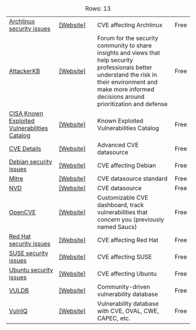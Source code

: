 <table class="table TF" id="resources-cve">
  <caption>
    <div class="inf">
      <div class="ldiv">
        <div class="tot">
          <span>Rows: </span>
          <span>13</span>
        </div>
        <div class="status">
          <span></span>
          <span></span>
        </div>
      </div>
    </div>
  </caption>
  <tbody>
    <tr id="Archlinux security issues" class="odd">
      <td class="has-text-weight-bold">
        <a class="anchor has-text-dark" href="#Archlinux security issues">Archlinux security issues</a>
      </td>
      <td>
        <a class="website-link" href="https://security.archlinux.org/">[Website]</a>
      </td>
      <td></td>
      <td>CVE affecting Archlinux</td>
      <td>Free</td>
    </tr>
    <tr id="AttackerKB" class="even">
      <td class="has-text-weight-bold">
        <a class="anchor has-text-dark" href="#AttackerKB">AttackerKB</a>
      </td>
      <td>
        <a class="website-link" href="https://attackerkb.com/">[Website]</a>
      </td>
      <td></td>
      <td>Forum for the security community to share insights and views that help security professionals better understand the risk in their environment and make more informed decisions around prioritization and defense</td>
      <td>Free</td>
    </tr>
    <tr id="CISA Known Exploited Vulnerabilities Catalog" class="odd">
      <td class="has-text-weight-bold">
        <a class="anchor has-text-dark" href="#CISA Known Exploited Vulnerabilities Catalog">CISA Known Exploited Vulnerabilities Catalog</a>
      </td>
      <td>
        <a class="website-link" href="https://www.cisa.gov/known-exploited-vulnerabilities-catalog">[Website]</a>
      </td>
      <td></td>
      <td>Known Exploited Vulnerabilities Catalog</td>
      <td>Free</td>
    </tr>
    <tr id="CVE Details" class="even">
      <td class="has-text-weight-bold">
        <a class="anchor has-text-dark" href="#CVE Details">CVE Details</a>
      </td>
      <td>
        <a class="website-link" href="http://www.cvedetails.com/">[Website]</a>
      </td>
      <td></td>
      <td>Advanced CVE datasource</td>
      <td>Free</td>
    </tr>
    <tr id="Debian security issues" class="odd">
      <td class="has-text-weight-bold">
        <a class="anchor has-text-dark" href="#Debian security issues">Debian security issues</a>
      </td>
      <td>
        <a class="website-link" href="https://security-tracker.debian.org/tracker/">[Website]</a>
      </td>
      <td></td>
      <td>CVE affecting Debian</td>
      <td>Free</td>
    </tr>
    <tr id="Mitre" class="even">
      <td class="has-text-weight-bold">
        <a class="anchor has-text-dark" href="#Mitre">Mitre</a>
      </td>
      <td>
        <a class="website-link" href="https://cve.mitre.org/">[Website]</a>
      </td>
      <td></td>
      <td>CVE datasource standard</td>
      <td>Free</td>
    </tr>
    <tr id="NVD" class="odd">
      <td class="has-text-weight-bold">
        <a class="anchor has-text-dark" href="#NVD">NVD</a>
      </td>
      <td>
        <a class="website-link" href="https://nvd.nist.gov/">[Website]</a>
      </td>
      <td></td>
      <td>CVE datasource</td>
      <td>Free</td>
    </tr>
    <tr id="OpenCVE" class="even">
      <td class="has-text-weight-bold">
        <a class="anchor has-text-dark" href="#OpenCVE">OpenCVE</a>
      </td>
      <td>
        <a class="website-link" href="https://www.opencve.io/">[Website]</a>
      </td>
      <td></td>
      <td>Customizable CVE dashboard, track vulnerabilities that concern you (previously named Saucs)</td>
      <td>Free</td>
    </tr>
    <tr id="Red Hat security issues" class="odd">
      <td class="has-text-weight-bold">
        <a class="anchor has-text-dark" href="#Red Hat security issues">Red Hat security issues</a>
      </td>
      <td>
        <a class="website-link" href="https://access.redhat.com/security/security-updates/">[Website]</a>
      </td>
      <td></td>
      <td>CVE affecting Red Hat</td>
      <td>Free</td>
    </tr>
    <tr id="SUSE security issues" class="even">
      <td class="has-text-weight-bold">
        <a class="anchor has-text-dark" href="#SUSE security issues">SUSE security issues</a>
      </td>
      <td>
        <a class="website-link" href="https://www.suse.com/security/cve/">[Website]</a>
      </td>
      <td></td>
      <td>CVE affecting SUSE</td>
      <td>Free</td>
    </tr>
    <tr id="Ubuntu security issues" class="odd">
      <td class="has-text-weight-bold">
        <a class="anchor has-text-dark" href="#Ubuntu security issues">Ubuntu security issues</a>
      </td>
      <td>
        <a class="website-link" href="https://people.canonical.com/~ubuntu-security/cve/">[Website]</a>
      </td>
      <td></td>
      <td>CVE affecting Ubuntu</td>
      <td>Free</td>
    </tr>
    <tr id="VULDB" class="even">
      <td class="has-text-weight-bold">
        <a class="anchor has-text-dark" href="#VULDB">VULDB</a>
      </td>
      <td>
        <a class="website-link" href="https://vuldb.com/">[Website]</a>
      </td>
      <td></td>
      <td>Community-driven vulnerability database</td>
      <td>Free</td>
    </tr>
    <tr id="VulnIQ" class="odd">
      <td class="has-text-weight-bold">
        <a class="anchor has-text-dark" href="#VulnIQ">VulnIQ</a>
      </td>
      <td>
        <a class="website-link" href="https://free.vulniq.com/home">[Website]</a>
      </td>
      <td></td>
      <td>Vulnerability database with CVE, OVAL, CWE, CAPEC, etc.</td>
      <td>Free</td>
    </tr>
  </tbody>
</table>
